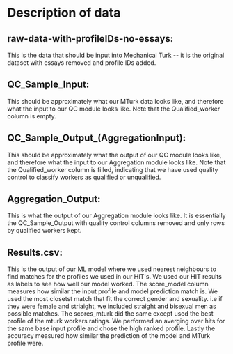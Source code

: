 <h1> Description of data </h1>

<h2> raw-data-with-profileIDs-no-essays: </h2>
This is the data that should be input into Mechanical Turk -- it is the original dataset with essays removed and profile IDs added.

<h2> QC_Sample_Input: </h2>
This should be approximately what our MTurk data looks like, and therefore what the input to our QC module looks like. Note that the Qualified_worker column is empty.

<h2> QC_Sample_Output_(AggregationInput): </h2>
This should be approximately what the output of our QC module looks like, and therefore what the input to our Aggregation module looks like. Note that the Qualified_worker column is filled, indicating that we have used quality control to classify workers as qualified or unqualified.

<h2> Aggregation_Output: </h2>
This is what the output of our Aggregation module looks like. It is essentially the QC_Sample_Output with quality control columns removed and only rows by qualified workers kept.

<h2> Results.csv: </h2>
This is the output of our ML model where we used nearest neighbours to find matches for the profiles we used in our HIT's. We used our HIT results as labels to see how well our model worked. The score_model column measures how similar the input profile and model prediction match is. We used the most closetst match that fit the correct gender and sexuality. i.e if they were female and striaight, we included straight and bisexual men as possible matches. The scores_mturk did the same except used the best profile of the mturk workers ratings. We performed an averging over hits for the same base input profile and chose the high ranked profile. Lastly the accuracy measured how similar the prediction of the model and MTurk profile were. 
